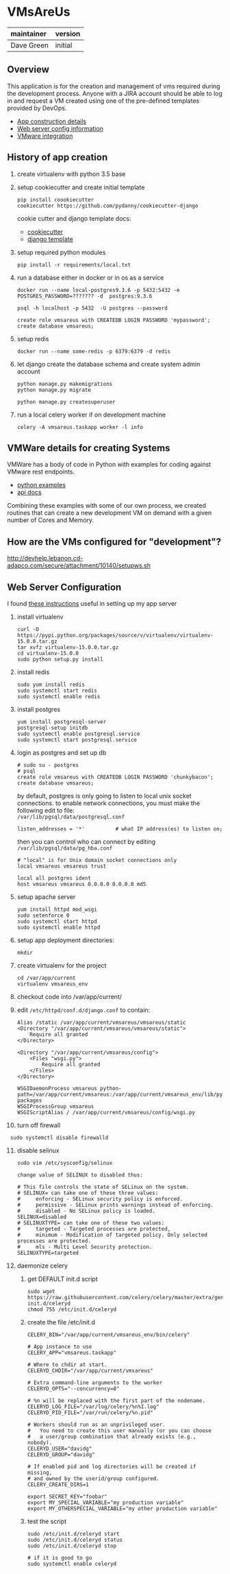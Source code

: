 # VMsAreUs

| maintainer | version |
|:-----------|:--------|
| Dave Green | initial |

## Overview  

This application is for the creation and management of vms required during
the development process.  Anyone with a JIRA account should be able to log in
and request a VM created using one of the pre-defined templates provided by DevOps.  

* [App construction details](../notes.md#history-of-app-creation)
* [Web server config information](../notes.md#web-server-configuration)
* [VMware integration](../notes.md#vmware-details-for-creating-systems)

    
## History of app creation
1. create virtualenv with python 3.5 base
2. setup cookiecutter and create initial template
    ```
    pip install coookiecutter
    cookiecutter https://github.com/pydanny/cookiecutter-django
    ```
    cookie cutter and django template docs: 
    * [cookiecutter](https://github.com/audreyr/cookiecutter)
    * [django template](https://github.com/pydanny/cookiecutter-django)
    
3. setup required python modules
    ```
    pip install -r requirements/local.txt
    ```

4. run a database either in docker or in os as a service

    ```
    docker run --name local-postgres9.3.6 -p 5432:5432 -e POSTGRES_PASSWORD=??????? -d  postgres:9.3.6
     
    psql -h localhost -p 5432  -U postgres --password
    
    create role vmsareus with CREATEDB LOGIN PASSWORD 'mypassword';
    create database vmsareus;
    ```
5. setup redis
    ```
    docker run --name some-redis -p 6379:6379 -d redis
    ```
    
6. let django create the database schema and create system admin account

    ```
    python manage.py makemigrations
    python manage.py migrate
    
    python manage.py createsuperuser
    
    ```  

7. run a local celery worker if on development machine
    ```
    celery -A vmsareus.taskapp worker -l info
    ```
    
## VMWare details for creating Systems

VMWare has a body of code in Python with examples for coding against VMware rest endpoints.
* [python examples](https://github.com/vmware/pyvmomi)
* [api docs](https://vdc-download.vmware.com/vmwb-repository/dcr-public/6b586ed2-655c-49d9-9029-bc416323cb22/fa0b429a-a695-4c11-b7d2-2cbc284049dc/doc/index.html)

Combining these examples with some of our own process, we created routines that can create
a new development VM on demand with a given number of Cores and Memory.

## How are the VMs configured for "development"?
 
http://devhelp.lebanon.cd-adapco.com/secure/attachment/10140/setupws.sh

## Web Server Configuration

I found [these instructions](https://www.digitalocean.com/community/tutorials/how-to-serve-django-applications-with-apache-and-mod_wsgi-on-centos-7) useful in setting up my app server

1. install  virtualenv
    ```command
    curl -O https://pypi.python.org/packages/source/v/virtualenv/virtualenv-15.0.0.tar.gz
    tar xvfz virtualenv-15.0.0.tar.gz
    cd virtualenv-15.0.0
    sudo python setup.py install
    ```
2. install redis
    ```command
    sudo yum install redis
    sudo systemctl start redis
    sudo systemctl enable redis
    ```
    
3. install postgres
    ```
    yum install postgresql-server
    postgresql-setup initdb
    sudo systemctl enable postgresql.service
    sudo systemctl start postgresql.service
    ```

4. login as postgres and set up db

    ```postgresql
    # sudo su - postgres
    # psql 
    create role vmsareus with CREATEDB LOGIN PASSWORD 'chunkybacon';
    create database vmsareus;
    ```

    by default, postgres is only going to listen to local unix socket connections.  to enable network connections, you must make the following edit to file:  
    ``` /var/lib/pgsql/data/postgresql.conf ```
   
    ```
    listen_addresses = '*'          # what IP address(es) to listen on;
    ```
    then you can control who can connect by editing ```/var/lib/pgsql/data/pg_hba.conf```

    ```
    # "local" is for Unix domain socket connections only
    local vmsareus vmsareus trust
    
    local all postgres ident
    host vmsareus vmsareus 0.0.0.0 0.0.0.0 md5
    ```

5. setup apache server
    ```commandline
    yum install httpd mod_wsgi
    sudo setenforce 0
    sudo systemctl start httpd
    sudo systemctl enable httpd
    ```

6. setup app deployment directories:
    ```
    mkdir 
    ```
 
7. create virtualenv for the project
    ```
    cd /var/app/current 
    virtualenv vmsareus_env
    ```
8.  checkout code into /var/app/current/<project>

9. edit ```/etc/httpd/conf.d/django.conf``` to contain:

    ```
    Alias /static /var/app/current/vmsareus/vmsareus/static
    <Directory "/var/app/current/vmsareus/vmsareus/static">
        Require all granted
    </Directory>
    
    <Directory "/var/app/current/vmsareus/config">
        <Files "wsgi.py">
            Require all granted
        </Files>
    </Directory>
    
    WSGIDaemonProcess vmsareus python-path=/var/app/current/vmsareus:/var/app/current/vmsareus_env/lib/python2.7/site-packages
    WSGIProcessGroup vmsareus
    WSGIScriptAlias / /var/app/current/vmsareus/config/wsgi.py
10. turn off firewall
   ```
    sudo systemctl disable firewalld
   ```
11. disable selinux
    ```
    sudo vim /etc/sysconfig/selinux
    
    change value of SELINUX to disabled thus:
    
    # This file controls the state of SELinux on the system.
    # SELINUX= can take one of these three values:
    #     enforcing - SELinux security policy is enforced.
    #     permissive - SELinux prints warnings instead of enforcing.
    #     disabled - No SELinux policy is loaded.
    SELINUX=disabled
    # SELINUXTYPE= can take one of these two values:
    #     targeted - Targeted processes are protected,
    #     minimum - Modification of targeted policy. Only selected processes are protected. 
    #     mls - Multi Level Security protection.
    SELINUXTYPE=targeted 
    ```
    
12. daemonize celery

    1. get DEFAULT init.d script
        ```
        sudo wget https://raw.githubusercontent.com/celery/celery/master/extra/generic-init.d/celeryd
        chmod 755 /etc/init.d/celeryd
        ```
    2. create the file /etc/init.d
        ```
        CELERY_BIN="/var/app/current/vmsareus_env/bin/celery"

        # App instance to use
        CELERY_APP="vmsareus.taskapp"
        
        # Where to chdir at start.
        CELERYD_CHDIR="/var/app/current/vmsareus"
        
        # Extra command-line arguments to the worker
        CELERYD_OPTS="--concurrency=8"
        
        # %n will be replaced with the first part of the nodename.
        CELERYD_LOG_FILE="/var/log/celery/%n%I.log"
        CELERYD_PID_FILE="/var/run/celery/%n.pid"
        
        # Workers should run as an unprivileged user.
        #   You need to create this user manually (or you can choose
        #   a user/group combination that already exists (e.g., nobody).
        CELERYD_USER="davidg"
        CELERYD_GROUP="davidg"
        
        # If enabled pid and log directories will be created if missing,
        # and owned by the userid/group configured.
        CELERY_CREATE_DIRS=1
        
        export SECRET_KEY="foobar"
        export MY_SPECIAL_VARIABLE="my production variable"
        export MY_OTHERSPECIAL_VARIABLE="my other production variable"
        ```
        
    3. test the script
        ```  
        sudo /etc/init.d/celeryd start
        sudo /etc/init.d/celeryd status
        sudo /etc/init.d/celeryd stop
        
        # if it is good to go
        sudo systemctl enable celeryd
     
